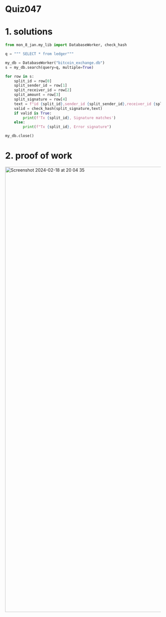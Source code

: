 # Quiz047

# 1. solutions
```.py
from mon_8_jan.my_lib import DatabaseWorker, check_hash

q = """ SELECT * from ledger"""

my_db = DatabaseWorker("bitcoin_exchange.db")
s = my_db.search(query=q, multiple=True)

for row in s:
    split_id = row[0]
    split_sender_id = row[1]
    split_receiver_id = row[2]
    split_amount = row[3]
    split_signature = row[4]
    text = f"id {split_id},sender_id {split_sender_id},receiver_id {split_receiver_id},amount {split_amount}"
    valid = check_hash(split_signature,text)
    if valid is True:
        print(f'Tx {split_id}, Signature matches')
    else:
        print(f"Tx {split_id}, Error signature")

my_db.close()

```
# 2. proof of work

<img width="1440" alt="Screenshot 2024-02-18 at 20 04 35" src="https://github.com/Rokyyz/Unit3/assets/134658259/4b494e91-ac94-4750-83b0-3044aa128df7">

